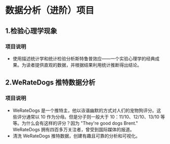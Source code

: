 # 数据分析（进阶）项目

## 1.检验心理学现象

### 项目说明
*
    使用描述统计学和统计检验分析斯特鲁普效应——一个实验心理学的经典成果。为读者提供直观的数据，并根据结果利用统计推断得出结论。

 ## 2.WeRateDogs 推特数据分析
 ### 项目说明
*
    WeRateDogs 是一个推特主，他以诙谐幽默的方式对人们的宠物狗评分。这些评分通常以 10 作为分母。但是分子则一般大于 10：11/10、12/10、13/10 等等。为什么会有这样的评分？因为 "They're good dogs Brent." WeRateDogs 拥有四百多万关注者，曾受到国际媒体的报道。
*
    清洗 WeRateDogs 推特数据，创建有趣且可靠的分析和可视化。
